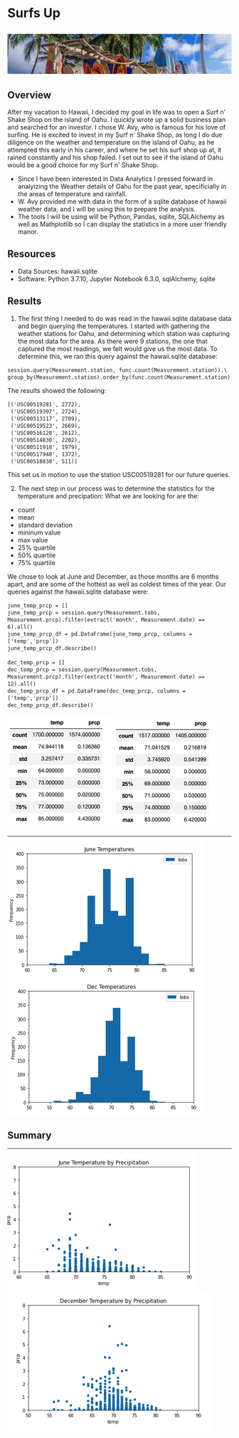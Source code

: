 # Surfs Up 

![logo](images/Module9-logo.png)
---

## Overview

After my vacation to Hawaii, I decided my goal in life was to open a Surf n' Shake Shop on the island of Oahu.  I quickly wrote up a solid business plan and searched for an investor.  I chose W. Avy, who is famous for his love of surfing.  He is excited to invest in my Surf n' Shake Shop, as long I do due diligence on the weather and temperature on the island of Oahu, as he attempted this early in his career, and where he set his surf shop up at, it rained constantly and his shop failed. I set out to see if the island of Oahu would be a good choice for my Surf n' Shake Shop.

* Since I have been interested in Data Analytics I pressed forward in analyizing the Weather details of Oahu for the past year, specificially in the areas of temperature and rainfall.
* W. Avy provided me with data in the form of a sqlite database of hawaii weather data, and I will be using this to prepare the analysis.
* The tools I will be using will be Python, Pandas, sqlite, SQLAlchemy as well as Mathplotlib so I can display the statistics in a more user friendly manor.

## Resources
* Data Sources: hawaii.sqlite
* Software: Python 3.7.10, Jupyter Notebook 6.3.0, sqlAlchemy, sqlite 

## Results

1) The first thing I needed to do was read in the hawaii.sqlite database data and begin querying the temperatures.  I started with gathering the weather stations for Oahu, and determining which station was capturing the most data for the area.  As there were 9 stations, the one that captured the most readings, we felt would give us the most data.   To determine this, we ran this query against the hawaii.sqlite database:
```
session.query(Measurement.station, func.count(Measurement.station)).\
group_by(Measurement.station).order_by(func.count(Measurement.station).desc()).all()
```
The results showed the following:
```
[('USC00519281', 2772),
 ('USC00519397', 2724),
 ('USC00513117', 2709),
 ('USC00519523', 2669),
 ('USC00516128', 2612),
 ('USC00514830', 2202),
 ('USC00511918', 1979),
 ('USC00517948', 1372),
 ('USC00518838', 511)]
 ```
This set us in motion to use the station USC00519281 for our future queries.

2) The next step in our process was to determine the statistics for the temperature and precipation:  What we are looking for are the:
  * count
  * mean
  * standard deviation
  * mininum value
  * max value
  * 25% quartile
  * 50% quartile
  * 75% quartile 
  
We chose to look at June and December, as those months are 6 months apart, and are some of the hottest as well as coldest times of the year.  Our queries against the hawaii.sqlite database were:
```
june_temp_prcp = []
june_temp_prcp = session.query(Measurement.tobs, Measurement.prcp).filter(extract('month', Measurement.date) == 6).all()
june_temp_prcp_df = pd.DataFrame(june_temp_prcp, columns = ['temp','prcp'])
june_temp_prcp_df.describe()

dec_temp_prcp = []
dec_temp_prcp = session.query(Measurement.tobs, Measurement.prcp).filter(extract('month', Measurement.date) == 12).all()
dec_temp_prcp_df = pd.DataFrame(dec_temp_prcp, columns = ['temp','prcp'])
dec_temp_prcp_df.describe()
```
![JuneStats](images/June-Statistics.png)        ![DecStats](images/Dec-Statistics.png)

---

![JuneTemp](images/June-Temperatures.png)       ![DecTemp](images/Dec-Temperatures.png)

## Summary




---

![JuneScatter](images/June-Temp-Prec.png)       ![DecScatter](images/Dec-Temp-Prec.png)


